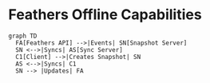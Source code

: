 # Feathers Offline Capabilities

```mermaid
graph TD
  FA[Feathers API] -->|Events| SN[Snapshot Server]
  SN <-->|Syncs| AS[Sync Server]
  C1[Client] -->|Creates Snapshot| SN
  AS <-->|Syncs| C1
  SN --> |Updates| FA
```
